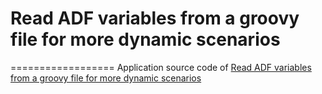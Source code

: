 # Read ADF variables from a groovy file for more dynamic scenarios
==================
Application source code of [Read ADF variables from a groovy file for more dynamic scenarios](http://blog.amr-gawish.com/8050/read-adf-variables-from-groovy-file-for-more-dynamic-scenarios/)
